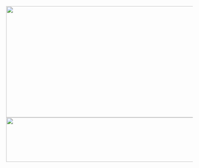 <a href="https://www.gitanimals.org/en_US?utm_medium=image&utm_source=helloyoogs&utm_content=farm">
<img
  src="https://render.gitanimals.org/farms/helloyoogs"
  width="600"
  height="300"
/>
</a>
<a href="https://www.gitanimals.org/en_US?utm_medium=image&utm_source=helloyoogs&utm_content=line">
  <img
    src="https://render.gitanimals.org/lines/helloyoogs?pet-id=727789040958222342"
    width="600"
    height="120"
  />
</a>
  
